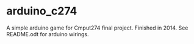 # arduino_c274
A simple arduino game for Cmput274 final project. Finished in 2014.
See README.odt for arduino wirings.
